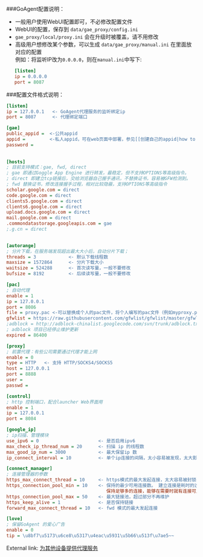 ###GoAgent配置说明：
+ 一般用户使用WebUI配置即可，不必修改配置文件  
+ WebUI的配置，保存到 `data/gae_proxy/config.ini`
+ `gae_proxy/local/proxy.ini` 会在升级时被覆盖，请不用修改  
+ 高级用户想修改某个参数，可以生成 `data/gae_proxy/manual.ini` 在里面放对应的配置   
  例如：将监听IP改为`0.0.0.0`，则在`manual.ini`中写下:   
```ini
   [listen]   
   ip = 0.0.0.0   
   port = 8087   
```

###配置文件格式说明：  

```ini
[listen]  
ip = 127.0.0.1   <- GoAgent代理服务的监听绑定ip  
port = 8087      <- 代理绑定端口  

[gae]  
public_appid =  <-公共appid    
appid =         <-私人appid，可在web页面中部署，参见[[创建自己的appid|how to create my appids]]   
password =  
  
  
[hosts]  
; 目前支持模式：gae, fwd, direct  
; gae 即通过Goggle App Engine 进行转发，最稳定，但不支持OPTIONS等高级指令。  
; direct 即建立tcp链接后，交给浏览器自己握手通讯，不替换证书，容易被GFW检测到。  
; fwd 替换证书，修改连接握手过程，相对比较隐蔽，支持OPTIONS等高级指令  
scholar.google.com = direct  
code.google.com = direct  
clients5.google.com = direct  
clients6.google.com = direct  
upload.docs.google.com = direct  
mail.google.com = direct  
.commondatastorage.googleapis.com = gae  
;.g.cn = direct  

  
[autorange]  
; 分片下载，在服务端发现超出最大大小后，自动分片下载；  
threads = 3            <- 默认下载线程数  
maxsize = 1572864      <- 分片下载大小  
waitsize = 524288      <- 首次读写量，一般不要修改  
bufsize = 8192         <- 后续读写量，一般不要修改  

[pac]  
; 自动代理  
enable = 1  
ip = 127.0.0.1  
port = 8086  
file = proxy.pac <-可以替换成个人的pac文件，将个人编写的pac文件（例如myproxy.pac）放到code\default\gae_proxy\local文件夹中，此行改为“file =myproxy.pac”      
gfwlist = https://raw.githubusercontent.com/gfwlist/gfwlist/master/gfwlist.txt  
;adblock = http://adblock-chinalist.googlecode.com/svn/trunk/adblock.txt  
; adblock 项目已经停止维护更新  
expired = 86400  

[proxy]  
; 前置代理：有些公司需要通过代理才能上网  
enable = 0  
type = HTTP   <- 支持 HTTP/SOCKS4/SOCKS5  
host = 127.0.0.1  
port = 8888  
user =  
passwd =  

[control]  
; http 控制端口，配合launcher Web界面用  
enable = 1  
ip = 127.0.0.1  
port = 8084  

[google_ip]  
; ip扫描、管理模块  
use_ipv6 = 0                      <- 是否启用ipv6  
max_check_ip_thread_num = 20      <- 扫描 ip 的线程数  
max_good_ip_num = 3000            <- 最大保留ip 数  
ip_connect_interval = 10          <- 单个ip连接的间隔，太小容易被发现，太大影响性能，要根据自己的网络状态调  

[connect_manager]  
; 连接管理器的参数  
https_max_connect_thread = 10     <- https模式的最大发起连接，太大容易被封锁  
https_connection_pool_min = 10    <- 保持的最少可用连接数。 建立连接是耗时的过程  
                                     保持足够多的连接，能够在需要时就有连接可用  
https_connection_pool_max = 50    <- 最大链接池，超过部分不再维护  
https_keep_alive = 1              <- 是否保持链接  
forward_max_connect_thread = 10   <- fwd 模式的最大发起连接  

[love]  
; 保留GoAgent 的爱心广告  
enable = 0  
tip = \u8bf7\u5173\u6ce8\u5317\u4eac\u5931\u5b66\u513f\u7ae5~~  
```

External link: [为其他设备提供代理服务](https://github.com/XX-net/XX-Net/wiki/%E4%B8%BA%E5%85%B6%E4%BB%96%E8%AE%BE%E5%A4%87%E6%8F%90%E4%BE%9B%E4%BB%A3%E7%90%86%E6%9C%8D%E5%8A%A1)